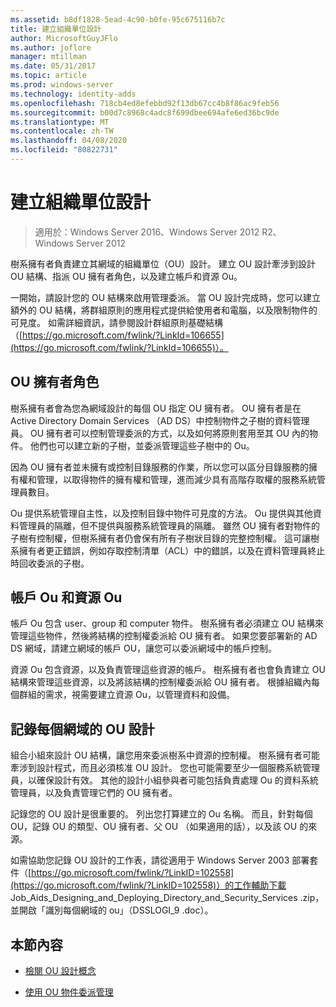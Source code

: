 ```yaml
---
ms.assetid: b8df1828-5ead-4c90-b0fe-95c675116b7c
title: 建立組織單位設計
author: MicrosoftGuyJFlo
ms.author: joflore
manager: mtillman
ms.date: 05/31/2017
ms.topic: article
ms.prod: windows-server
ms.technology: identity-adds
ms.openlocfilehash: 718cb4ed8efebbd92f13db67cc4b8f86ac9feb56
ms.sourcegitcommit: b00d7c8968c4adc8f699dbee694afe6ed36bc9de
ms.translationtype: MT
ms.contentlocale: zh-TW
ms.lasthandoff: 04/08/2020
ms.locfileid: "80822731"
---
```

# <a name="creating-an-organizational-unit-design"></a>建立組織單位設計

>適用於：Windows Server 2016、Windows Server 2012 R2、Windows Server 2012

樹系擁有者負責建立其網域的組織單位（OU）設計。 建立 OU 設計牽涉到設計 OU 結構、指派 OU 擁有者角色，以及建立帳戶和資源 Ou。  
  
一開始，請設計您的 OU 結構來啟用管理委派。 當 OU 設計完成時，您可以建立額外的 OU 結構，將群組原則的應用程式提供給使用者和電腦，以及限制物件的可見度。 如需詳細資訊，請參閱設計群組原則基礎結構（[https://go.microsoft.com/fwlink/?LinkId=106655](https://go.microsoft.com/fwlink/?LinkId=106655)）。  
  
## <a name="ou-owner-role"></a>OU 擁有者角色  
樹系擁有者會為您為網域設計的每個 OU 指定 OU 擁有者。 OU 擁有者是在 Active Directory Domain Services （AD DS）中控制物件之子樹的資料管理員。 OU 擁有者可以控制管理委派的方式，以及如何將原則套用至其 OU 內的物件。 他們也可以建立新的子樹，並委派管理這些子樹中的 Ou。  
  
因為 OU 擁有者並未擁有或控制目錄服務的作業，所以您可以區分目錄服務的擁有權和管理，以取得物件的擁有權和管理，進而減少具有高階存取權的服務系統管理員數目。  
  
Ou 提供系統管理自主性，以及控制目錄中物件可見度的方法。 Ou 提供與其他資料管理員的隔離，但不提供與服務系統管理員的隔離。 雖然 OU 擁有者對物件的子樹有控制權，但樹系擁有者仍會保有所有子樹狀目錄的完整控制權。 這可讓樹系擁有者更正錯誤，例如存取控制清單（ACL）中的錯誤，以及在資料管理員終止時回收委派的子樹。  
  
## <a name="account-ous-and-resource-ous"></a>帳戶 Ou 和資源 Ou  
帳戶 Ou 包含 user、group 和 computer 物件。 樹系擁有者必須建立 OU 結構來管理這些物件，然後將結構的控制權委派給 OU 擁有者。 如果您要部署新的 AD DS 網域，請建立網域的帳戶 OU，讓您可以委派網域中的帳戶控制。  
  
資源 Ou 包含資源，以及負責管理這些資源的帳戶。 樹系擁有者也會負責建立 OU 結構來管理這些資源，以及將該結構的控制權委派給 OU 擁有者。 根據組織內每個群組的需求，視需要建立資源 Ou，以管理資料和設備。  
  
## <a name="documenting-the-ou-design-for-each-domain"></a>記錄每個網域的 OU 設計  
組合小組來設計 OU 結構，讓您用來委派樹系中資源的控制權。 樹系擁有者可能牽涉到設計程式，而且必須核准 OU 設計。 您也可能需要至少一個服務系統管理員，以確保設計有效。 其他的設計小組參與者可能包括負責處理 Ou 的資料系統管理員，以及負責管理它們的 OU 擁有者。  
  
記錄您的 OU 設計是很重要的。 列出您打算建立的 Ou 名稱。 而且，針對每個 OU，記錄 OU 的類型、OU 擁有者、父 OU （如果適用的話），以及該 OU 的來源。  
  
如需協助您記錄 OU 設計的工作表，請從適用于 Windows Server 2003 部署套件（[https://go.microsoft.com/fwlink/?LinkID=102558](https://go.microsoft.com/fwlink/?LinkID=102558)）的工作輔助下載 Job_Aids_Designing_and_Deploying_Directory_and_Security_Services .zip，並開啟「識別每個網域的 ou」（DSSLOGI_9 .doc）。  
  
## <a name="in-this-section"></a>本節內容  
  
-   [檢閱 OU 設計概念](../../ad-ds/plan/Reviewing-OU-Design-Concepts.md)  
  
-   [使用 OU 物件委派管理](../../ad-ds/plan/Delegating-Administration-by-Using-OU-Objects.md)  
  


